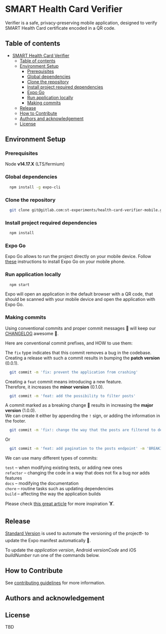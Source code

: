 # SMART Health Card Verifier

Verifier is a safe, privacy-preserving mobile application, designed to verify
SMART Health Card certificate encoded in a QR code.

## Table of contents

- [SMART Health Card Verifier](#smart-health-card-verifier)
  - [Table of contents](#table-of-contents)
  - [Environment Setup](#environment-setup)
    - [Prerequisites](#prerequisites)
    - [Global dependencies](#global-dependencies)
    - [Clone the repository](#clone-the-repository)
    - [Install project required dependencies](#install-project-required-dependencies)
    - [Expo Go](#expo-go)
    - [Run application locally](#run-application-locally)
    - [Making commits](#making-commits)
  - [Release](#release)
  - [How to Contribute](#how-to-contribute)
  - [Authors and acknowledgement](#authors-and-acknowledgement)
  - [License](#license)

## Environment Setup

### Prerequisites

Node **v14.17.X** (LTS/fermium)

### Global dependencies

```bash
  npm install -g expo-cli
```

### Clone the repository

```bash
  git clone git@gitlab.com:st-experiments/health-card-verifier-mobile.git
```

### Install project required dependencies

```bash
  npm install
```

### Expo Go

Expo Go allows to run the project directly on your mobile device.
Follow [these](https://docs.expo.io/get-started/installation/#2-expo-go-app-for-ios-and)
instructions to install Expo Go on your mobile phone.

### Run application locally

```bash
  npm start
```

Expo will open an application in the default browser with a QR code, that should
be scanned with your mobile device and open the application with Expo Go.

### Making commits

Using conventional commits and proper commit messages 🙏 will keep our [CHANGELOG](./CHANGELOG.md)
awesome 🚀.

Here are conventional commit prefixes, and HOW to use them:

The `fix` type indicates that this commit removes a bug in the codebase.<br />
Creating a release with such a commit results in bumping the **patch version**
(0.0.1).

```bash
  git commit -m 'fix: prevent the application from crashing'
```

Creating a `feat` commit means introducing a new feature.<br />
Therefore, it increases the **minor version** (0.1.0).

```bash
  git commit -m 'feat: add the possibility to filter posts'
```

A commit marked as a breaking change 🚨 results in increasing the **major version**
(1.0.0).<br />
We can create it either by appending the `!` sign, or adding the information
in the footer.

```bash
  git commit -m 'fix!: change the way that the posts are filtered to deal with a bug'
```

Or

```bash
  git commit -m 'feat: add pagination to the posts endpoint' -m 'BREAKING CHANGE: now the result might not contain all posts'
```

We can use many different types of commits:

`test` – when modifying existing tests, or adding new ones<br />
`refactor` – changing the code in a way that does not fix a bug nor adds features<br />
`docs` – modifying the documentation<br />
`chore` – routine tasks such as updating dependencies<br />
`build` – affecting the way the application builds

Please check [this great article](https://wanago.io/2020/08/17/generating-changelog-standard-version/)
for more inspiration 🏋️‍.

## Release

[Standard Version](https://github.com/expo-community/standard-version-expo#readme)
is used to automate the versioning of the project❗️- to update the Expo
manifest automatically 🤖.

To update the _application version_, Android _versionCode_ and iOS _buildNumber_
run one of the commands below.

## How to Contribute

See [contributing guidelines](CONTRIBUTING.md) for more information.

## Authors and acknowledgement

## License

TBD
